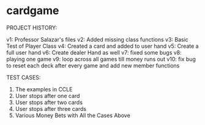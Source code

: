 # cardgame 
PROJECT HISTORY:

v1: Professor Salazar's files
v2: Added missing class functions
v3: Basic Test of Player Class
v4: Created a card and added to user hand 
v5: Create a full user hand
v6: Create dealer Hand as well
v7: fixed some bugs
v8: playing one game
v9: loop across all games till money runs out
v10: fix bug to reset each deck after every game and add new member 
functions

TEST CASES:
1. The examples in CCLE
2. User stops after one card
3. User stops after two cards
4. User stops after three cards
5. Various Money Bets with All the Cases Above
